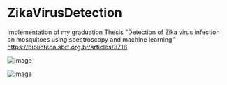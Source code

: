 # ZikaVirusDetection
Implementation of my graduation Thesis "Detection of Zika virus infection on mosquitoes using spectroscopy and machine learning"
https://biblioteca.sbrt.org.br/articles/3718

![image](https://github.com/leoreigoto/ZikaVirusDetection/assets/48571786/b2180617-9617-4cd2-8a67-6deff16e13fb)

![image](https://github.com/leoreigoto/ZikaVirusDetection/assets/48571786/f4428c9c-923b-4706-b9f5-d3a2459d859a)


